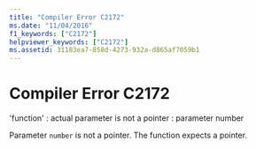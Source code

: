 ```yaml
---
title: "Compiler Error C2172"
ms.date: "11/04/2016"
f1_keywords: ["C2172"]
helpviewer_keywords: ["C2172"]
ms.assetid: 31183ea7-858d-4273-932a-d865af7059b1
---
```

# Compiler Error C2172

'function' : actual parameter is not a pointer : parameter number

Parameter `number` is not a pointer. The function expects a pointer.
